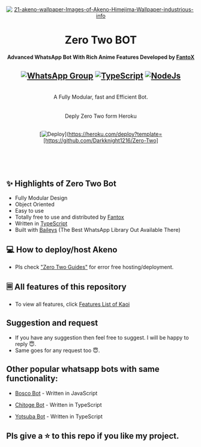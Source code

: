 <div align="center">
<a href="https://ibb.co/6P3BsqY"><img src="https://wallpapercave.com/uwp/uwp2350296.jpeg" alt="21-akeno-wallpaper-Images-of-Akeno-Himejima-Wallpaper-industrious-info" border="0"></a>

# **Zero Two BOT**
#### **Advanced WhatsApp Bot With Rich Anime Features Developed by [FantoX](https://github.com/FantoX001)**


## [![WhatsApp Group](https://img.shields.io/badge/WhatsApp-25D366?style=for-the-badge&logo=whatsapp&logoColor=white)](https://chat.whatsapp.com/KK6AVKEwPVJ0aXoWo2cK2g) [![TypeScript](https://img.shields.io/badge/TypeScript-007ACC?style=for-the-badge&logo=typescript&logoColor=white)](https://www.typescriptlang.org/) [![NodeJs](https://img.shields.io/badge/Node.js-43853D?style=for-the-badge&logo=node.js&logoColor=white)](https://nodejs.org/en/)

<br/>
A Fully Modular, fast and Efficient Bot. <br>
<br/>
    
    
<br/>   
Deply Zero Two form Heroku


<br>[![Deploy](https://www.herokucdn.com/deploy/button.png)](https://heroku.com/deploy?template=[https://github.com/Darkknight1216/Zero-Two]
<br/><br/>


</div><br/>
<br/>

## ✨ Highlights of Zero Two Bot

-   Fully Modular Design
-   Object Oriented
-   Easy to use
-   Totally free to use and distributed by [Fantox](https://github.com/FantoX001)
-   Written in [TypeScript](https://www.typescriptlang.org/)
-   Built with [Baileys](https://github.com/adiwajshing/baileys) (The Best
    WhatsApp Library Out Available There)

## 💻 How to deploy/host Akeno

-   Pls check ["Zero Two Guides"](https://github.com/FantoX001/Akeno-Guides/blob/main/README.md) for error free hosting/deployment.


## 🗏 All features of this repository

-   To view all features, click [Features List of Kaoi](https://github.com/PrajjwalDatir/Kaoi/blob/main/Features.md)


## Suggestion and request

-   If you have any suggestion then feel free to suggest. I will be happy to reply 😇.
-   Same goes for any request too 😇.


## Other popular whatsapp bots with same functionality:

-   [Bosco Bot](https://github.com/pepesir/Bosco) - Written in JavaScript

-   [Chitoge Bot](https://github.com/ShinNouzen/Chitoge) - Written in TypeScript

-   [Yotsuba Bot](https://github.com/Whatup364/Yotsuba-Bot) - Written in TypeScript


## Pls give a ⭐ to this repo if you like my project.
